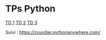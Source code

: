 # TPs Python

[TD 1](https://colab.research.google.com/github/courdier/TP/blob/master/TD1/I1-bsg-informatique-td1.ipynb)
[TD 2](https://colab.research.google.com/github/courdier/TP/blob/master/TD2/I1-bsg-informatique-td2.ipynb)
[TD 3](https://colab.research.google.com/github/courdier/TP/blob/master/TD3/I1-bsg-informatique-td3.ipynb)

Suivi :
https://courdier.pythonanywhere.com/